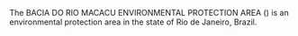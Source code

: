 The BACIA DO RIO MACACU ENVIRONMENTAL PROTECTION AREA () is an environmental protection area in the state of Rio de Janeiro, Brazil.
